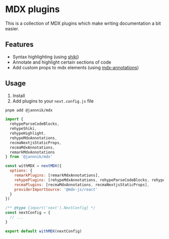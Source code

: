 # MDX plugins

This is a collection of MDX plugins which make writing documentation a bit easier.

## Features

- Syntax highlighting (using [shiki](https://shiki.matsu.io/))
- Annotate and highlight certain sections of code
- Add custom props to mdx elements (using [mdx-annotations](https://www.npmjs.com/package/mdx-annotations))

## Usage

1. Install
2. Add plugins to your `next.config.js` file

```bash
pnpm add @jannnik/mdx
```

```js
import {
  rehypeParseCodeBlocks,
  rehypeShiki,
  rehypeHighlight,
  rehypeMdxAnnotations,
  recmaNextjsStaticProps,
  recmaMdxAnnotations,
  remarkMdxAnnotations
} from '@jannnik/mdx'

const withMDX = nextMDX({
  options: {
    remarkPlugins: [remarkMdxAnnotations],
    rehypePlugins: [rehypeMdxAnnotations, rehypeParseCodeBlocks, rehypeShiki, rehypeHighlight],
    recmaPlugins: [recmaMdxAnnotations, recmaNextjsStaticProps],
    providerImportSource: '@mdx-js/react'
  }
})

/** @type {import('next').NextConfig} */
const nextConfig = {
  // ...
}

export default withMDX(nextConfig)
```
